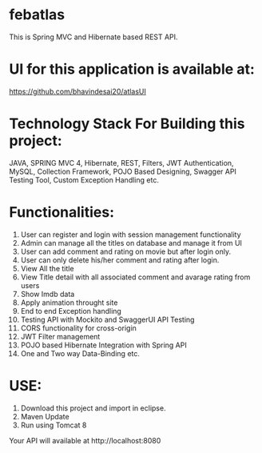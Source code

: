 # febatlas

This is Spring MVC and Hibernate based REST API.

# UI for this application is available at:

https://github.com/bhavindesai20/atlasUI

# Technology Stack For Building this project:

JAVA, SPRING MVC 4, Hibernate, REST, Filters, JWT Authentication, MySQL, Collection Framework, POJO Based Designing, Swagger API Testing Tool, Custom Exception Handling etc.

# Functionalities:

1.	User can register and login with session management functionality
2.	Admin can manage all the titles on database and manage it from UI
3.	User can add comment and rating on movie but after login only.
4.	User can only delete his/her comment and rating after login.
5.	View All the title
6.	View Title detail with all associated comment and avarage rating from users
7.	Show Imdb data
8.	Apply animation throught site
9.	End to end Exception handling
10.	Testing API with Mockito and SwaggerUI API Testing
11.	CORS functionality for cross-origin
12.	JWT Filter management 
13.	POJO based Hibernate Integration with Spring API
14.	One and Two way Data-Binding etc.

# USE:

1) Download this project and import in eclipse.
2) Maven Update
3) Run using Tomcat 8

Your API will available at http://localhost:8080

